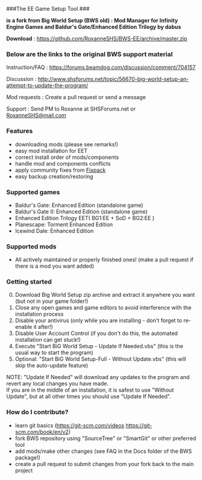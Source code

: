 ###The EE Game Setup Tool ###

**is a fork from Big World Setup (BWS old) : Mod Manager for Infinity Engine Games and Baldur's Gate/Enhanced Edition Trilogy by dabus**


﻿**Download﻿**             : https://github.com/RoxanneSHS/BWS-EE/archive/master.zip


### Below are the links to the original BWS support material ###  

Instruction/FAQ          : https://forums.beamdog.com/discussion/comment/704157

Discussion               : http://www.shsforums.net/topic/56670-big-world-setup-an-attempt-to-update-the-program/

Mod requests			 : Create a pull request or send a message 

Support					 : Send PM to Roxanne at SHSForums.net or RoxanneSHS@mail.com


### Features ###

- downloading mods (please see remarks!)
- easy mod installation for EET
- correct install order of mods/components 
- handle mod and components conflicts
- apply community fixes from [Fixpack](https://github.com/BiGWorldProject/BiG-World-Fixpack)
- easy backup creation/restoring


### Supported games ###

- Baldur's Gate: Enhanced Edition (standalone game)  
- Baldur's Gate II: Enhanced Edition (standalone game)  
- Enhanced Edition Trilogy EET( BG1:EE + SoD + BG2:EE )  
- Planescape: Torment Enhanced Edition  
- Icewind Dale: Enhanced Edition 


### Supported mods ###

- All actively maintained or properly finished ones! (make a pull request if there is a mod you want added)

### Getting started ###

0. Download Big World Setup zip archive and extract it anywhere you want (but not in your game folder!)
1. Close any open games and game editors to avoid interference with the installation process
2. Disable your antivirus (only while you are installing - don't forget to re-enable it after!)
3. Disable User Account Control (if you don't do this, the automated installation can get stuck!)
4. Execute "Start BiG World Setup - Update If Needed.vbs" (this is the usual way to start the program)
5. Optional: "Start BiG World Setup-Full - Without Update.vbs" (this will skip the auto-update feature)

NOTE:  "Update If Needed" will download any updates to the program and revert any local changes you have made.  
If you are in the middle of an installation, it is safest to use "Without Update", but at all other times you should use "Update If Needed".  

### How do I contribute? ###

* learn git basics (https://git-scm.com/videos https://git-scm.com/book/en/v2)
* fork BWS repository using "SourceTree" or "SmartGit" or other preferred tool
* add mods/make other changes (see FAQ in the Docs folder of the BWS package!)
* create a pull request to submit changes from your fork back to the main project

